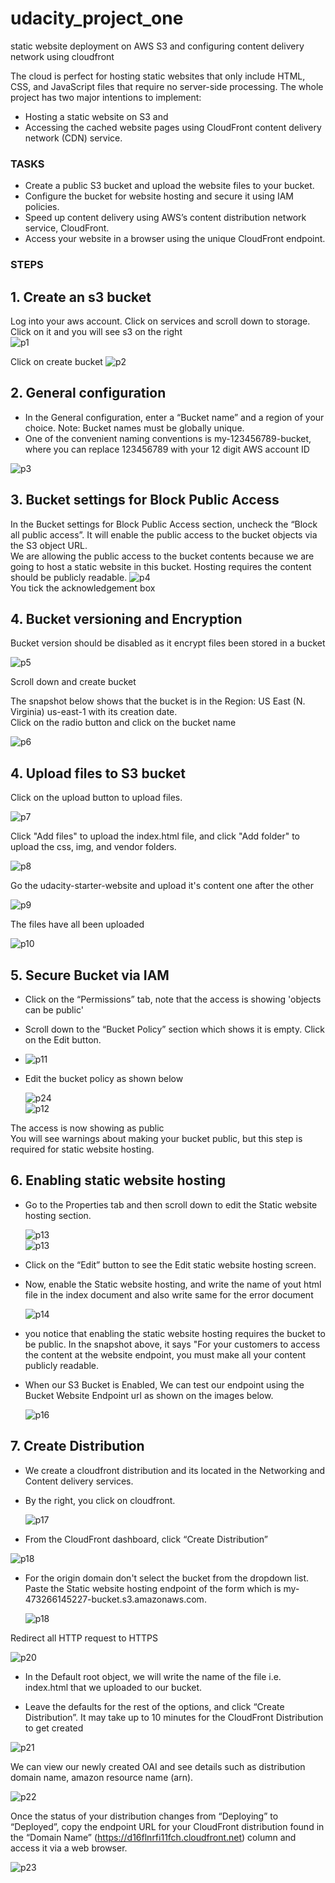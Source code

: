 # udacity_project_one

static website deployment on AWS S3 and configuring content delivery network using cloudfront

The cloud is perfect for hosting static websites that only include HTML, CSS, and JavaScript files that require no server-side processing. The whole project has two major intentions to implement:

- Hosting a static website on S3 and
- Accessing the cached website pages using CloudFront content delivery network (CDN) service.

<h3>TASKS</h3>

- Create a public S3 bucket and upload the website files to your bucket.
- Configure the bucket for website hosting and secure it using IAM policies.
- Speed up content delivery using AWS’s content distribution network service, CloudFront.
- Access your website in a browser using the unique CloudFront endpoint.

<h3>STEPS</h3>

## 1. Create an s3 bucket

Log into your aws account. Click on services and scroll down to storage. Click on it and you will see s3 on the right  
![p1](./project-image/p1.jpg)

Click on create bucket
![p2](project-image/p2.jpg)

## 2. General configuration

- In the General configuration, enter a “Bucket name” and a region of your choice. Note: Bucket names must be globally unique.
- One of the convenient naming conventions is my-123456789-bucket, where you can replace 123456789 with your 12 digit AWS account ID

![p3](./project-image/p3.jpg)

## 3. Bucket settings for Block Public Access

In the Bucket settings for Block Public Access section, uncheck the “Block all public access”. It will enable the public access to the bucket objects via the S3 object URL.  
We are allowing the public access to the bucket contents because we are going to host a static website in this bucket. Hosting requires the content should be publicly readable.
![p4](project-image/p4.jpg)  
You tick the acknowledgement box

## 4. Bucket versioning and Encryption

Bucket version should be disabled as it encrypt files been stored in a bucket

![p5](project-image/p5.jpg)

Scroll down and create bucket

The snapshot below shows that the bucket is in the Region: US East (N. Virginia) us-east-1 with its creation date.  
Click on the radio button and click on the bucket name

![p6](project-image/p6.jpg)

## 4. Upload files to S3 bucket

Click on the upload button to upload files.

![p7](project-image/p7.jpg)

Click "Add files" to upload the index.html file, and click "Add folder" to upload the css, img, and vendor folders.

![p8](project-image/p8.jpg)

Go the udacity-starter-website and upload it's content one after the other

![p9](project-image/p9.jpg)

The files have all been uploaded

![p10](project-image/p10.jpg)

## 5. Secure Bucket via IAM

- Click on the “Permissions” tab, note that the access is showing 'objects can be public'
- Scroll down to the “Bucket Policy” section which shows it is empty. Click on the Edit button.
- ![p11](project-image/p11.jpg)

- Edit the bucket policy as shown below

  ![p24](project-image/p24%20bucket%20policy.jpg)  
  ![p12](project-image/p12.jpg)

The access is now showing as public  
 You will see warnings about making your bucket public, but this step is required for static website hosting.

## 6. Enabling static website hosting

- Go to the Properties tab and then scroll down to edit the Static website hosting section.

  ![p13](project-image/p13.jpg)  
  ![p13](project-image/p14.jpg)

- Click on the “Edit” button to see the Edit static website hosting screen.
- Now, enable the Static website hosting, and write the name of yout html file in the index document and also write same for the error document

  ![p14](project-image/p15.jpg)

- you notice that enabling the static website hosting requires the bucket to be public. In the snapshot above, it says "For your customers to access the content at the website endpoint, you must make all your content publicly readable.
- When our S3 Bucket is Enabled, We can test our endpoint using the Bucket Website Endpoint url as shown on the images below.

  ![p16](project-image/p16.jpg)

## 7. Create Distribution

- We create a cloudfront distribution and its located in the Networking and Content delivery services.
- By the right, you click on cloudfront.

  ![p17](project-image/p17.jpg)

- From the CloudFront dashboard, click “Create Distribution”

![p18](project-image/p18.jpg)

- For the origin domain don't select the bucket from the dropdown list. Paste the Static website hosting endpoint of the form which is my-473266145227-bucket.s3.amazonaws.com.

  ![p18](project-image/p19.jpg)

Redirect all HTTP request to HTTPS

![p20](project-image/p20.jpg)

- In the Default root object, we will write the name of the file i.e. index.html that we uploaded to our bucket.

- Leave the defaults for the rest of the options, and click “Create Distribution”. It may take up to 10 minutes for the CloudFront Distribution to get created

![p21](project-image/p21.jpg)

We can view our newly created OAI and see details such as distribution domain name, amazon resource name (arn).

![p22](project-image/p22.jpg)

Once the status of your distribution changes from “Deploying” to “Deployed”, copy the endpoint URL for your CloudFront distribution found in the “Domain Name” (https://d16flnrfi11fch.cloudfront.net) column and access it via a web browser.

![p23](project-image/p23.jpg)
